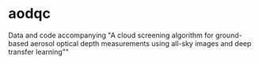 # aodqc
Data and code accompanying "A cloud screening algorithm for ground-based aerosol optical depth measurements using all-sky images and deep transfer learning""
